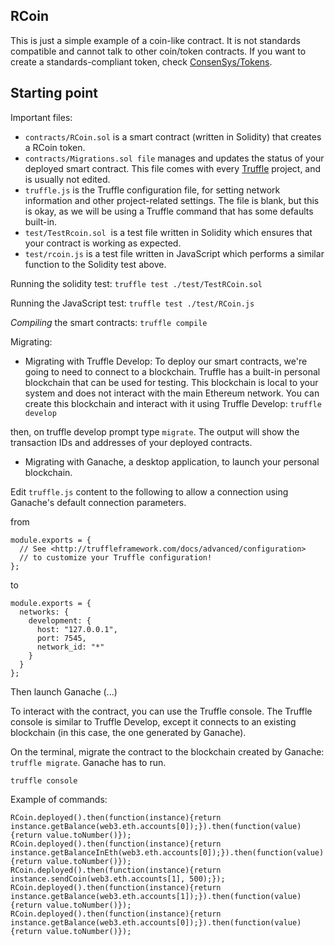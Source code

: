 
## RCoin

This is just a simple example of a coin-like contract. It is not standards compatible and cannot talk to other
coin/token contracts. If you want to create a standards-compliant token, check [ConsenSys/Tokens](https://github.com/ConsenSys/Tokens).

## Starting point


Important files:
- `contracts/RCoin.sol` is a smart contract (written in Solidity) that creates a RCoin token.
- `contracts/Migrations.sol file` manages and updates the status of your deployed smart contract. This file comes with every [Truffle](https://truffleframework.com/) project, and is usually not edited.
- `truffle.js` is the Truffle configuration file, for setting network information and other project-related settings. The file is blank, but this is okay, as we will be using a Truffle command that has some defaults built-in.
- `test/TestRcoin.sol`  is a test file written in Solidity which ensures that your contract is working as expected.
- `test/rcoin.js` is a test file written in JavaScript which performs a similar function to the Solidity test above.

Running the solidity test: `truffle test ./test/TestRCoin.sol`

Running the JavaScript test: `truffle test ./test/RCoin.js`

*Compiling* the smart contracts: `truffle compile`

Migrating:

- Migrating with Truffle Develop:
To deploy our smart contracts, we're going to need to connect to a blockchain. Truffle has a built-in personal blockchain that can be used for testing. This blockchain is local to your system and does not interact with the main Ethereum network. You can create this blockchain and interact with it using Truffle Develop: `truffle develop`

then, on truffle develop prompt type `migrate`. The output will show the transaction IDs and addresses of your deployed contracts.

- Migrating with Ganache, a desktop application, to launch your personal blockchain.

Edit `truffle.js` content to the following to allow a connection using Ganache's default connection parameters.

from 

```
module.exports = {
  // See <http://truffleframework.com/docs/advanced/configuration>
  // to customize your Truffle configuration!
};
```

to


```
module.exports = {
  networks: {
    development: {
      host: "127.0.0.1",
      port: 7545,
      network_id: "*"
    }
  }
};
```

Then launch Ganache (...)

To interact with the contract, you can use the Truffle console. The Truffle console is similar to Truffle Develop, except it connects to an existing blockchain (in this case, the one generated by Ganache).

On the terminal, migrate the contract to the blockchain created by Ganache: `truffle migrate`. Ganache has to run.

```
truffle console
```

Example of commands:

```
RCoin.deployed().then(function(instance){return instance.getBalance(web3.eth.accounts[0]);}).then(function(value){return value.toNumber()});
RCoin.deployed().then(function(instance){return instance.getBalanceInEth(web3.eth.accounts[0]);}).then(function(value){return value.toNumber()});
RCoin.deployed().then(function(instance){return instance.sendCoin(web3.eth.accounts[1], 500);});
RCoin.deployed().then(function(instance){return instance.getBalance(web3.eth.accounts[1]);}).then(function(value){return value.toNumber()});
RCoin.deployed().then(function(instance){return instance.getBalance(web3.eth.accounts[0]);}).then(function(value){return value.toNumber()});
```



